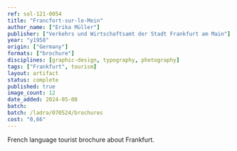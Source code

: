 ```yaml
---
ref: sol-121-0054
title: "Francfort-sur-le-Mein"
author_name: ["Erika Müller"]
publisher: ["Verkehrs und Wirtschaftsamt der Stadt Frankfurt am Main"]
year: "y1958"
origin: ["Germany"]
formats: ["brochure"]
disciplines: [graphic-design, typography, photography]
tags: ["Frankfurt", tourism]
layout: artifact
status: complete
published: true
image_count: 12
date_added: 2024-05-08
batch:
batch: /ladra/070524/brochures
cost: "0,66"
---
```


French language tourist brochure about Frankfurt.
